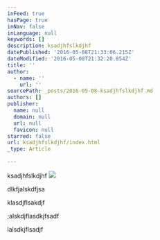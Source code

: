 ```yaml
---
inFeed: true
hasPage: true
inNav: false
inLanguage: null
keywords: []
description: ksadjhfslkdjhf
datePublished: '2016-05-08T21:33:06.215Z'
dateModified: '2016-05-08T21:32:20.854Z'
title: ''
author:
  - name: ''
    url: ''
sourcePath: _posts/2016-05-08-ksadjhfslkdjhf.md
authors: []
publisher:
  name: null
  domain: null
  url: null
  favicon: null
starred: false
url: ksadjhfslkdjhf/index.html
_type: Article

---
```

ksadjhfslkdjhf
![](https://s3-us-west-2.amazonaws.com/the-grid-img/p/c046c798571a201708f482855a58440d2f5eca5e.png)

dlkfjalskdfjsa

klasdjflsakdjf

;alskdjflasdkjfsadf

lalsdkjflsadjf